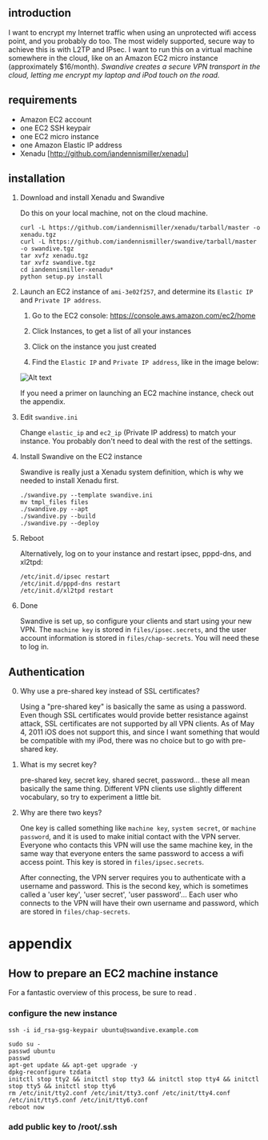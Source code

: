 ## introduction

I want to encrypt my Internet traffic when using an unprotected wifi access point, and you probably do too.  The most widely supported, secure way to achieve this is with L2TP and IPsec.  I want to run this on a virtual machine somewhere in the cloud, like on an Amazon EC2 micro instance (approximately $16/month).  *Swandive creates a secure VPN transport in the cloud, letting me encrypt my laptop and iPod touch on the road.*

## requirements

- Amazon EC2 account
- one EC2 SSH keypair
- one EC2 micro instance
- one Amazon Elastic IP address
- Xenadu [http://github.com/iandennismiller/xenadu]

## installation

1. Download and install Xenadu and Swandive

    Do this on your local machine, not on the cloud machine.

    ```
    curl -L https://github.com/iandennismiller/xenadu/tarball/master -o xenadu.tgz
    curl -L https://github.com/iandennismiller/swandive/tarball/master -o swandive.tgz
    tar xvfz xenadu.tgz
    tar xvfz swandive.tgz
    cd iandennismiller-xenadu*
    python setup.py install
    ```

2. Launch an EC2 instance of `ami-3e02f257`, and determine its `Elastic IP` and `Private IP address`.

    1. Go to the EC2 console: https://console.aws.amazon.com/ec2/home

    2. Click Instances, to get a list of all your instances

    3. Click on the instance you just created

    4. Find the `Elastic IP` and `Private IP address`, like in the image below:

    ![Alt text](/path/to/img.jpg)

    If you need a primer on launching an EC2 machine instance, check out the appendix.

3. Edit `swandive.ini` 

    Change `elastic_ip` and `ec2_ip` (Private IP address) to match your instance.  You probably don't need to deal with the rest of the settings.

4. Install Swandive on the EC2 instance

    Swandive is really just a Xenadu system definition, which is why we needed to install Xenadu first.

    ```
    ./swandive.py --template swandive.ini
    mv tmpl_files files
    ./swandive.py --apt
    ./swandive.py --build
    ./swandive.py --deploy
    ```

5. Reboot

    Alternatively, log on to your instance and restart ipsec, pppd-dns, and xl2tpd:

    ```
    /etc/init.d/ipsec restart
    /etc/init.d/pppd-dns restart
    /etc/init.d/xl2tpd restart
    ```

6. Done

    Swandive is set up, so configure your clients and start using your new VPN.  The `machine key` is stored in `files/ipsec.secrets`, and the user account information is stored in `files/chap-secrets`.  You will need these to log in.

## Authentication

0. Why use a pre-shared key instead of SSL certificates?

    Using a "pre-shared key" is basically the same as using a password.  Even though SSL certificates would provide better resistance against attack, SSL certificates are not supported by all VPN clients.  As of May 4, 2011 iOS does not support this, and since I want something that would be compatible with my iPod, there was no choice but to go with pre-shared key.

0. What is my secret key?

    pre-shared key, secret key, shared secret, password...  these all mean basically the same thing.  Different VPN clients use slightly different vocabulary, so try to experiment a little bit.

0. Why are there two keys?

    One key is called something like `machine key`, `system secret`, or `machine password`, and it is used to make initial contact with the VPN server.  Everyone who contacts this VPN will use the same machine key, in the same way that everyone enters the same password to access a wifi access point.  This key is stored in `files/ipsec.secrets`.

    After connecting, the VPN server requires you to authenticate with a username and password.  This is the second key, which is sometimes called a 'user key', 'user secret', 'user password'...  Each user who connects to the VPN will have their own username and password, which are stored in `files/chap-secrets`.

# appendix

## How to prepare an EC2 machine instance

For a fantastic overview of this process, be sure to read .

### configure the new instance

```
ssh -i id_rsa-gsg-keypair ubuntu@swandive.example.com
```

```
sudo su -
passwd ubuntu
passwd
apt-get update && apt-get upgrade -y
dpkg-reconfigure tzdata
initctl stop tty2 && initctl stop tty3 && initctl stop tty4 && initctl stop tty5 && initctl stop tty6
rm /etc/init/tty2.conf /etc/init/tty3.conf /etc/init/tty4.conf /etc/init/tty5.conf /etc/init/tty6.conf
reboot now
```

### add public key to /root/.ssh
